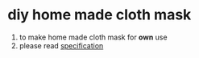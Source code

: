 # diy home made cloth mask

1. to make home made cloth mask for **own** use
2. please read [specification](/README.md)

